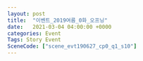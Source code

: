 ```yaml
---
layout: post
title:  "이벤트_2019여름_0화_오프닝"
date:   2021-03-04 04:00:00 +0000
categories: Event
Tags: Story Event
SceneCode: ["scene_evt190627_cp0_q1_s10"]
---
```

